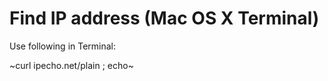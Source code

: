 # Find IP address (Mac OS X Terminal)

  Use following in Terminal:

  ~curl ipecho.net/plain ; echo~
